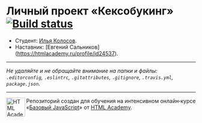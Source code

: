 # Личный проект «Кексобукинг» [![Build status][travis-image]][travis-url]

* Студент: [Илья Колосов](https://up.htmlacademy.ru/javascript/11/user/431953).
* Наставник: [Евгений Сальников] (https://htmlacademy.ru/profile/id24537).

---

_Не удаляйте и не обращайте внимание на папки и файлы:_<br>
_`.editorconfig`, `.eslintrc`, `.gitattributes`, `.gitignore`, `.travis.yml`, `package.json`._

---

<a href="https://htmlacademy.ru/intensive/javascript"><img align="left" width="50" height="50" title="HTML Academy" src="https://up.htmlacademy.ru/static/img/intensive/javascript/logo-for-github.svg"></a>

Репозиторий создан для обучения на интенсивном онлайн‑курсе «[Базовый JavaScript](https://htmlacademy.ru/intensive/javascript)» от [HTML Academy](https://htmlacademy.ru).

[travis-image]: https://travis-ci.org/htmlacademy-javascript/431953-keksobooking.svg?branch=master
[travis-url]: https://travis-ci.org/htmlacademy-javascript/431953-keksobooking
